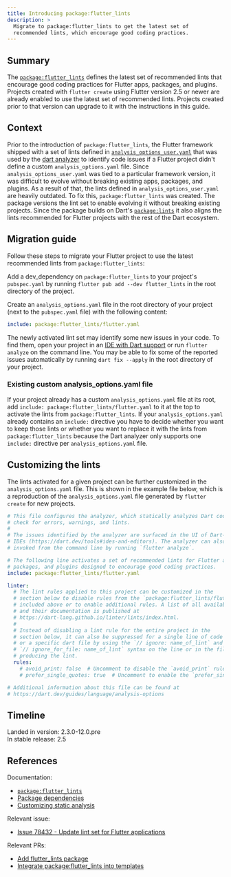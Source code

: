 ```yaml
---
title: Introducing package:flutter_lints
description: >
  Migrate to package:flutter_lints to get the latest set of
  recommended lints, which encourage good coding practices.
---
```


## Summary

The [`package:flutter_lints`][] defines the latest set of recommended lints
that encourage good coding practices for Flutter apps, packages, and plugins.
Projects created with `flutter create` using Flutter version 2.5 or newer are
already enabled to use the latest set of recommended lints. Projects created
prior to that version can upgrade to it with the instructions in this guide.

## Context

Prior to the introduction of `package:flutter_lints`, the Flutter framework
shipped with a set of lints defined in [`analysis_options_user.yaml`][] that was
used by the [dart analyzer][] to identify code issues if a Flutter project
didn't define a custom `analysis_options.yaml` file.
Since `analysis_options_user.yaml` was tied to a particular framework version,
it was difficult to evolve without breaking
existing apps, packages, and plugins. As a result of that, the lints
defined in `analysis_options_user.yaml` are heavily outdated. To fix this,
`package:flutter_lints` was created. The package versions the lint set to enable
evolving it without breaking existing projects. Since the package builds on
Dart's [`package:lints`][] it also aligns the lints recommended for Flutter
projects with the rest of the Dart ecosystem.

## Migration guide

Follow these steps to migrate your Flutter project to use the latest recommended
lints from `package:flutter_lints`:

Add a dev_dependency on `package:flutter_lints` to your project's `pubspec.yaml`
by running `flutter pub add --dev flutter_lints` in the root directory of the
project.

Create an `analysis_options.yaml` file in the root directory of your project
(next to the `pubspec.yaml` file) with the following content:

```yaml
include: package:flutter_lints/flutter.yaml
```

The newly activated lint set may identify some new issues in your code. To find
them, open your project in an [IDE with Dart support][] or run `flutter analyze`
on the command line. You may be able to fix some of the reported issues
automatically by running `dart fix --apply` in the root directory of your
project.

### Existing custom analysis_options.yaml file

If your project already has a custom `analysis_options.yaml` file at its root,
add `include: package:flutter_lints/flutter.yaml` to it at the top to activate
the lints from `package:flutter_lints`. If your `analysis_options.yaml` already
contains an `include:` directive you have to decide whether you want to keep
those lints or whether you want to replace it with the lints from
`package:flutter_lints` because the Dart analyzer only supports one `include:`
directive per `analysis_options.yaml` file.

## Customizing the lints

The lints activated for a given project can be further customized in the
`analysis_options.yaml` file. This is shown in the example file below, which is
a reproduction of the `analysis_options.yaml` file generated by `flutter create`
for new projects.

```yaml
# This file configures the analyzer, which statically analyzes Dart code to
# check for errors, warnings, and lints.
#
# The issues identified by the analyzer are surfaced in the UI of Dart-enabled
# IDEs (https://dart.dev/tools#ides-and-editors). The analyzer can also be
# invoked from the command line by running `flutter analyze`.

# The following line activates a set of recommended lints for Flutter apps,
# packages, and plugins designed to encourage good coding practices.
include: package:flutter_lints/flutter.yaml

linter:
  # The lint rules applied to this project can be customized in the
  # section below to disable rules from the `package:flutter_lints/flutter.yaml`
  # included above or to enable additional rules. A list of all available lints
  # and their documentation is published at
  # https://dart-lang.github.io/linter/lints/index.html.
  #
  # Instead of disabling a lint rule for the entire project in the
  # section below, it can also be suppressed for a single line of code
  # or a specific dart file by using the `// ignore: name_of_lint` and
  # `// ignore_for_file: name_of_lint` syntax on the line or in the file
  # producing the lint.
  rules:
    # avoid_print: false  # Uncomment to disable the `avoid_print` rule
    # prefer_single_quotes: true  # Uncomment to enable the `prefer_single_quotes` rule

# Additional information about this file can be found at
# https://dart.dev/guides/language/analysis-options
```

## Timeline

Landed in version: 2.3.0-12.0.pre<br>
In stable release: 2.5

## References

Documentation:

* [`package:flutter_lints`][]
* [Package dependencies][]
* [Customizing static analysis][]

Relevant issue:

* [Issue 78432 - Update lint set for Flutter applications][]

Relevant PRs:

* [Add flutter_lints package][]
* [Integrate package:flutter_lints into templates][]

[Add flutter_lints package]: {{site.github}}/flutter/packages/pull/343
[`analysis_options_user.yaml`]: {{site.repo.flutter}}/blob/master/packages/flutter/lib/analysis_options_user.yaml
[Customizing static analysis]: {{site.dart-site}}/guides/language/analysis-options
[dart analyzer]: {{site.dart-site}}/guides/language/analysis-options
[IDE with Dart support]: {{site.dart-site}}/tools#ides-and-editors
[Integrate package:flutter_lints into templates]: {{site.repo.flutter}}/pull/81417
[Issue 78432 - Update lint set for Flutter applications]: {{site.repo.flutter}}/issues/78432
[`package:flutter_lints`]: {{site.pub-pkg}}/flutter_lints
[`package:lints`]: {{site.pub}}/packages/lints
[Package dependencies]: {{site.dart-site}}/tools/pub/dependencies
